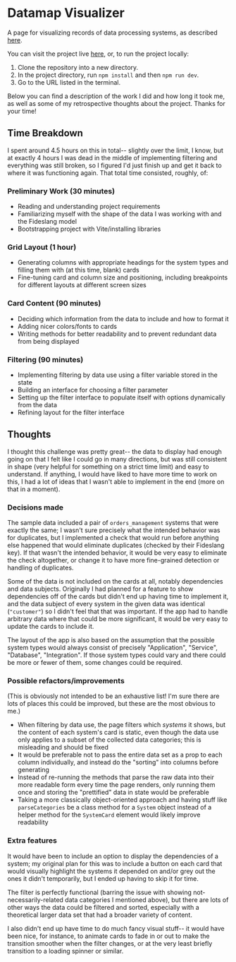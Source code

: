 # Datamap Visualizer

A page for visualizing records of data processing systems, as described [here](https://github.com/ethyca/typescript-takehome).

You can visit the project live [here](https://jocular-granita-04c7a4.netlify.app/), or, to run the project locally:

1. Clone the repository into a new directory.
2. In the project directory, run `npm install` and then `npm run dev`.
3. Go to the URL listed in the terminal.

Below you can find a description of the work I did and how long it took me, as well as some of my retrospective thoughts about the project.  Thanks for your time!

## Time Breakdown

I spent around 4.5 hours on this in total-- slightly over the limit, I know, but at exactly 4 hours I was dead in the middle of implementing filtering and everything was still broken, so I figured I'd just finish up and get it back to where it was functioning again.  That total time consisted, roughly, of:

### Preliminary Work (30 minutes)

* Reading and understanding project requirements
* Familiarizing myself with the shape of the data I was working with and the Fideslang model
* Bootstrapping project with Vite/installing libraries

### Grid Layout (1 hour)

* Generating columns with appropriate headings for the system types and filling them with (at this time, blank) cards
* Fine-tuning card and column size and positioning, including breakpoints for different layouts at different screen sizes

### Card Content (90 minutes)

* Deciding which information from the data to include and how to format it
* Adding nicer colors/fonts to cards
* Writing methods for better readability and to prevent redundant data from being displayed

### Filtering (90 minutes)

* Implementing filtering by data use using a filter variable stored in the state
* Building an interface for choosing a filter parameter
* Setting up the filter interface to populate itself with options dynamically from the data
* Refining layout for the filter interface

## Thoughts

I thought this challenge was pretty great-- the data to display had enough going on that I felt like I could go in many directions, but was still consistent in shape (very helpful for something on a strict time limit) and easy to understand.  If anything, I would have liked to have more time to work on this, I had a lot of ideas that I wasn't able to implement in the end (more on that in a moment).

### Decisions made

The sample data included a pair of `orders_management` systems that were exactly the same; I wasn't sure precisely what the intended behavior was for duplicates, but I implemented a check that would run before anything else happened that would eliminate duplicates (checked by their Fideslang key).  If that wasn't the intended behavior, it would be very easy to eliminate the check altogether, or change it to have more fine-grained detection or handling of duplicates.

Some of the data is not included on the cards at all, notably dependencies and data subjects.  Originally I had planned for a feature to show dependencies off of the cards but didn't end up having time to implement it, and the data subject of every system in the given data was identical (`"customer"`) so I didn't feel that that was important.  If the app had to handle arbitrary data where that could be more significant, it would be very easy to update the cards to include it.

The layout of the app is also based on the assumption that the possible system types would always consist of precisely "Application", "Service", "Database", "Integration".  If those system types could vary and there could be more or fewer of them, some changes could be required.

### Possible refactors/improvements

(This is obviously not intended to be an exhaustive list!  I'm sure there are lots of places this could be improved, but these are the most obvious to me.)

* When filtering by data use, the page filters which *systems* it shows, but the content of each system's card is static, even though the data use only applies to a subset of the collected data categories; this is misleading and should be fixed
* It would be preferable not to pass the entire data set as a prop to each column individually, and instead do the "sorting" into columns before generating
* Instead of re-running the methods that parse the raw data into their more readable form every time the page renders, only running them once and storing the "prettified" data in state would be preferable
* Taking a more classically object-oriented approach and having stuff like `parseCategories` be a class method for a `System` object instead of a helper method for the `SystemCard` element would likely improve readability

### Extra features

It would have been to include an option to display the dependencies of a system; my original plan for this was to include a button on each card that would visually highlight the systems it depended on and/or grey out the ones it didn't temporarily, but I ended up having to skip it for time.

The filter is perfectly functional (barring the issue with showing not-necessarily-related data categories I mentioned above), but there are lots of other ways the data could be filtered and sorted, especially with a theoretical larger data set that had a broader variety of content.

I also didn't end up have time to do much fancy visual stuff-- it would have been nice, for instance, to animate cards to fade in or out to make the transition smoother when the filter changes, or at the very least briefly transition to a loading spinner or similar.